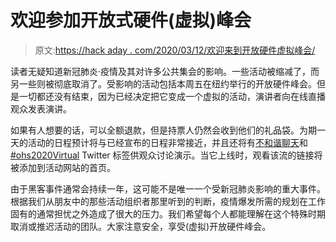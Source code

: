 # 欢迎参加开放式硬件(虚拟)峰会

> 原文:[https://hack aday . com/2020/03/12/欢迎来到开放硬件虚拟峰会/](https://hackaday.com/2020/03/12/welcome-to-the-open-hardware-virtual-summit/)

读者无疑知道新冠肺炎·疫情及其对许多公共集会的影响。一些活动被缩减了，而另一些则被彻底取消了。受影响的活动包括本周五在纽约举行的开放硬件峰会。但是一切都还没有结束，因为已经决定把它变成一个虚拟的活动，演讲者向在线直播观众发表演讲。

如果有人想要的话，可以全额退款，但是持票人仍然会收到他们的礼品袋。为期一天的活动的日程预计将与已经宣布的日程非常接近，并且还将有[不和谐聊天](https://discord.gg/38C57Uf)和 [#ohs2020Virtual](https://twitter.com/hashtag/ohs2020Virtual) Twitter 标签供观众讨论演示。当它上线时，观看该流的链接将被添加到活动网站的首页。

由于黑客事件通常会持续一年，这可能不是唯一一个受新冠肺炎影响的重大事件。根据我们从朋友中的那些活动组织者那里听到的判断，疫情爆发所需的规划在工作固有的通常担忧之外造成了很大的压力。我们希望每个人都能理解在这个特殊时期取消或推迟活动的团队。大家注意安全，享受(虚拟)开放硬件峰会。